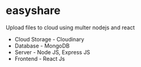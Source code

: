 # easyshare
Upload files to cloud using multer nodejs and react

* Cloud Storage - Cloudinary
* Database - MongoDB
* Server - Node JS, Express JS
* Frontend - React Js

